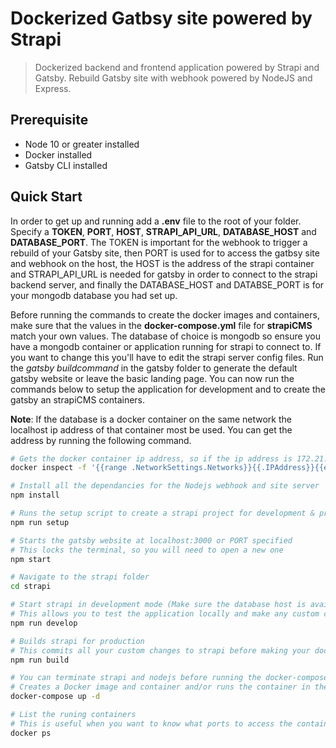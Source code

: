 # Dockerized Gatbsy site powered by Strapi

> Dockerized backend and frontend application powered by Strapi and Gatsby. Rebuild Gatsby site with webhook powered by NodeJS and Express.

## Prerequisite

- Node 10 or greater installed
- Docker installed
- Gatsby CLI installed

## Quick Start

In order to get up and running add a **.env** file to the root of your folder. Specify a **TOKEN**, **PORT**, **HOST**, **STRAPI_API_URL**, **DATABASE_HOST** and **DATABASE_PORT**. The TOKEN is important for the webhook to trigger a rebuild of your Gatsby site, then PORT is used for to access the gatbsy site and webhook on the host, the HOST is the address of the strapi container and STRAPI_API_URL is needed for gatsby in order to connect to the strapi backend server, and finally the DATABASE_HOST and DATABSE_PORT is for your mongodb database you had set up.

Before running the commands to create the docker images and containers, make sure that the values in the **docker-compose.yml** file for **strapiCMS** match your own values. The database of choice is mongodb so ensure you have a mongodb container or application running for strapi to connect to. If you want to change this you'll have to edit the strapi server config files. Run the _gatsby buildcommand_ in the gatsby folder to generate the default gatsby website or leave the basic landing page. You can now run the commands below to setup the application for development and to create the gatsby an strapiCMS containers.

**Note**: If the database is a docker container on the same network the localhost ip address of that container most be used. You can get the address by running the following command.

```bash
# Gets the docker container ip address, so if the ip address is 172.21.0.2, use the ip address 172.21.0.1 to connect
docker inspect -f '{{range .NetworkSettings.Networks}}{{.IPAddress}}{{end}}' container_name_or_id
```

```bash
# Install all the dependancies for the Nodejs webhook and site server
npm install

# Runs the setup script to create a strapi project for development & production and basic landing page for the gatsby website.
npm run setup

# Starts the gatsby website at localhost:3000 or PORT specified
# This locks the terminal, so you will need to open a new one
npm start

# Navigate to the strapi folder
cd strapi

# Start strapi in development mode (Make sure the database host is available)
# This allows you to test the application locally and make any custom changes before building your docker image
npm run develop

# Builds strapi for production
# This commits all your custom changes to strapi before making your docker image
npm run build

# You can terminate strapi and nodejs before running the docker-compose
# Creates a Docker image and container and/or runs the container in the background
docker-compose up -d

# List the runing containers
# This is useful when you want to know what ports to access the contains on or to check if they are running
docker ps

```
